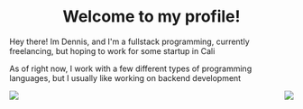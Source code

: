 <h1 align="center">Welcome to my profile!</h1>
 <p>Hey there! Im Dennis, and I'm a fullstack programming, currently freelancing, but hoping to work for some startup in Cali</p>
 <p>As of right now, I work with a few different types of programming languages, but I usually like working on backend development</p>
 
<img align="left" src="https://github-readme-stats.vercel.app/api?username=ByteLock&bg_color=225,FF1B6B,45CAFF&theme=react">
<img align="right" src="https://github-readme-streak-stats.herokuapp.com/?user=ByteLock&bg_color=225,FF1B6B,45CAFF&theme=react">
 
